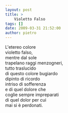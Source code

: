 ```yaml
---
layout: post
title: >
    Violetto Falso
tags: []
date: 2009-03-31 21:52:00
author: pietro
---
```

L'etereo colore<br/>violetto falso,<br/>mentre dal sole<br/>trapelano raggi menzogneri,<br/>tutto traslucido<br/>di questo colore bugiardo<br/>dipinto di ricordo<br/>intriso di sofferenza<br/>e di quel dolore che<br/>coglie sempre impreparati<br/>di quel dolor per cui<br/>mai si è perdonati.
